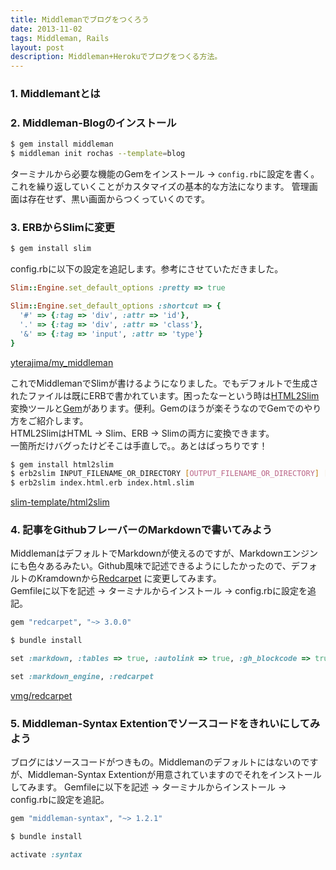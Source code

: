 ```yaml
---
title: Middlemanでブログをつくろう
date: 2013-11-02
tags: Middleman, Rails
layout: post
description: Middleman+Herokuでブログをつくる方法。
---
```

### 1. Middlemantとは


### 2. Middleman-Blogのインストール
```sh
$ gem install middleman
$ middleman init rochas --template=blog
```
ターミナルから必要な機能のGemをインストール → <code>config.rb</code>に設定を書く。これを繰り返していくことがカスタマイズの基本的な方法になります。
管理画面は存在せず、黒い画面からつくっていくのです。

### 3. ERBからSlimに変更
```sh
$ gem install slim
```
config.rbに以下の設定を追記します。参考にさせていただきました。

```ruby
Slim::Engine.set_default_options :pretty => true

Slim::Engine.set_default_options :shortcut => {
  '#' => {:tag => 'div', :attr => 'id'},
  '.' => {:tag => 'div', :attr => 'class'},
  '&' => {:tag => 'input', :attr => 'type'}
}
```
[yterajima/my_middleman](https://github.com/yterajima/my_middleman)

これでMiddlemanでSlimが書けるようになりました。でもデフォルトで生成されたファイルは既にERBで書かれています。困ったなーという時は[HTML2Slim](http://html2slim.herokuapp.com/)変換ツールと[Gem](https://github.com/slim-template/html2slim)があります。便利。Gemのほうが楽そうなのでGemでのやり方をご紹介します。  
HTML2SlimはHTML → Slim、ERB → Slimの両方に変換できます。  
一箇所だけバグったけどそこは手直しで。。あとはばっちりです！

```sh
$ gem install html2slim
$ erb2slim INPUT_FILENAME_OR_DIRECTORY [OUTPUT_FILENAME_OR_DIRECTORY] [options]
$ erb2slim index.html.erb index.html.slim
```
[slim-template/html2slim](https://github.com/slim-template/html2slim)

### 4. 記事をGithubフレーバーのMarkdownで書いてみよう
MiddlemanはデフォルトでMarkdownが使えるのですが、Markdownエンジンにも色々あるみたい。Github風味で記述できるようにしたかったので、デフォルトのKramdownから[Redcarpet](https://github.com/vmg/redcarpet) に変更してみます。  
Gemfileに以下を記述 → ターミナルからインストール → config.rbに設定を追記。

```ruby
gem "redcarpet", "~> 3.0.0"
```
```sh
$ bundle install
```
```ruby
set :markdown, :tables => true, :autolink => true, :gh_blockcode => true, :fenced_code_blocks => true, :with_toc_data => true, :smartypants => true

set :markdown_engine, :redcarpet
```
[vmg/redcarpet](https://github.com/vmg/redcarpet) 

### 5. Middleman-Syntax Extentionでソースコードをきれいにしてみよう
ブログにはソースコードがつきもの。Middlemanのデフォルトにはないのですが、Middleman-Syntax Extentionが用意されていますのでそれをインストールしてみます。
Gemfileに以下を記述 → ターミナルからインストール → config.rbに設定を追記。

```ruby
gem "middleman-syntax", "~> 1.2.1"
```
```sh
$ bundle install
```
```ruby
activate :syntax
```
